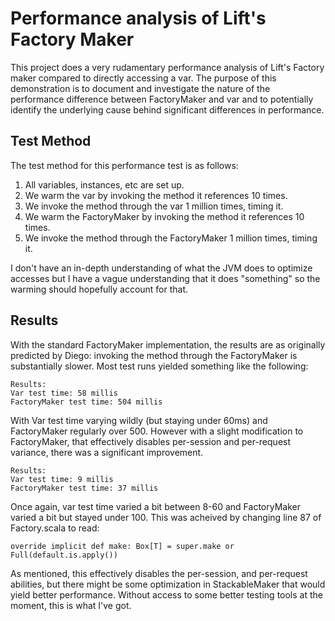 # Performance analysis of Lift's Factory Maker

This project does a very rudamentary performance analysis of Lift's Factory
maker compared to directly accessing a var. The purpose of this demonstration
is to document and investigate the nature of the performance difference between
FactoryMaker and var and to potentially identify the underlying cause behind
significant differences in performance.

## Test Method

The test method for this performance test is as follows:

1. All variables, instances, etc are set up.
2. We warm the var by invoking the method it references 10 times.
3. We invoke the method through the var 1 million times, timing it.
4. We warm the FactoryMaker by invoking the method it references 10 times.
5. We invoke the method through the FactoryMaker 1 million times, timing it.

I don't have an in-depth understanding of what the JVM does to optimize
accesses but I have a vague understanding that it does "something" so the
warming should hopefully account for that.

## Results

With the standard FactoryMaker implementation, the results are as originally
predicted by Diego: invoking the method through the FactoryMaker is
substantially slower. Most test runs yielded something like the following:

```
Results:
Var test time: 58 millis
FactoryMaker test time: 504 millis
```

With Var test time varying wildly (but staying under 60ms) and FactoryMaker
regularly over 500. However with a slight modification to FactoryMaker, that
effectively disables per-session and per-request variance, there was a
significant improvement.

```
Results:
Var test time: 9 millis
FactoryMaker test time: 37 millis
```

Once again, var test time varied a bit between 8-60 and FactoryMaker varied a
bit but stayed under 100. This was acheived by changing line 87 of
Factory.scala to read:

```
override implicit def make: Box[T] = super.make or Full(default.is.apply())
```

As mentioned, this effectively disables the per-session, and per-request
abilities, but there might be some optimization in StackableMaker that would
yield better performance. Without access to some better testing tools at the
moment, this is what I've got.
